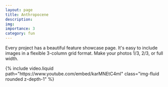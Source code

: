 ```yaml
---
layout: page
title: Anthropocene
description: 
img:
importance: 3
category: fun
---
```


Every project has a beautiful feature showcase page.
It's easy to include images in a flexible 3-column grid format.
Make your photos 1/3, 2/3, or full width.

<div class="row mt-3">
    <div class="col-sm mt-3 mt-md-0">
        {% include video.liquid path="https://www.youtube.com/embed/karMNEtC4mI" class="img-fluid rounded z-depth-1" %}
    </div>
</div>